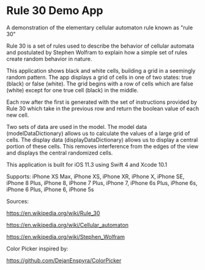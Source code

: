 # Rule 30 Demo App
A demonstration of the elementary cellular automaton rule known as "rule 30"

Rule 30 is a set of rules used to describe the behavior of cellular automata and postulated by Stephen Wolfram to explain how a simple set of rules create random behavior in nature. 

This application shows black and white cells, building a grid in a seemingly random pattern. The app displays a grid of cells in one of two states: true (black) or false (white). The grid begins with a row of cells which are false (white) except for one true cell (black) in the middle. 

Each row after the first is generated with the set of instructions provided by Rule 30 which take in the previous row and return the boolean value of each new cell. 

Two sets of data are used in the model. The model data (modelDataDictionary) allows us to calculate the values of a large grid of cells. The display data (displayDataDictionary) allows us to display a central portion of these cells. This removes interference from the edges of the view and displays the central randomized cells.


This application is built for iOS 11.3 using Swift 4 and Xcode 10.1

Supports: iPhone XS Max, iPhone XS, iPhone XR, iPhone X, iPhone SE, iPhone 8 Plus, iPhone 8, iPhone 7 Plus, iPhone 7, iPhone 6s Plus, iPhone 6s, iPhone 6 Plus, iPhone 6, iPhone 5s


Sources: 

https://en.wikipedia.org/wiki/Rule_30

https://en.wikipedia.org/wiki/Cellular_automaton

https://en.wikipedia.org/wiki/Stephen_Wolfram

Color Picker inspired by: 

https://github.com/DejanEnspyra/ColorPicker


